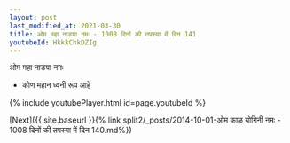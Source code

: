 ```yaml
---
layout: post
last_modified_at: 2021-03-30
title: ओम महा नाडया नमः - 1008 दिनों की तपस्या में दिन 141
youtubeId: HkkkChkDZIg
---
```

 
 
 ओम महा नाडया नमः  
 
 -  कोण महान ध्वनी रूप आहे 
 
  
 
  
 
 
 
 
 
 


{% include youtubePlayer.html id=page.youtubeId %}
 
[Next]({{ site.baseurl }}{% link  split2/_posts/2014-10-01-ओम काळ योगिनी नमः - 1008 दिनों की तपस्या में दिन 140.md%})
 
